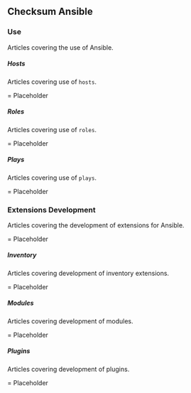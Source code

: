 ## Checksum Ansible

### Use

Articles covering the use of Ansible.

##### Hosts

Articles covering use of `hosts`.

= Placeholder

##### Roles

Articles covering use of `roles`.

= Placeholder

##### Plays

Articles covering use of `plays`.

= Placeholder

### Extensions Development

Articles covering the development of extensions for Ansible.

= Placeholder

##### Inventory

Articles covering development of inventory extensions.

= Placeholder

##### Modules

Articles covering development of modules.

= Placeholder

##### Plugins

Articles covering development of plugins.

= Placeholder

